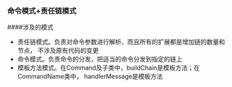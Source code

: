 ### 命令模式+责任链模式

####涉及的模式
- 责任链模式。负责对命令参数进行解析，而且所有的扩展都是增加链的数量和节点，
  不涉及原有代码的变更
- 命令模式。负责命令的分发，把适当的命令分发到指定的链上
- 模板方法模式。在Command及子类中，buildChain是模板方法；在CommandName类中，
  handlerMessage是模板方法